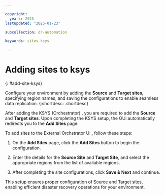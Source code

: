 ```yaml
---

copyright:
  years: 2025
lastupdated: "2025-01-23"

subcollection: dr-automation

keywords: sites ksys

---
```


# Adding sites to ksys
{: #add-site-ksys}

Configure your environment by adding the **Source** and **Target sites**, specifying region names, and saving the configurations to enable seamless data replication.
{:shortdesc: .shortdesc}

After adding the KSYS (Orchestrator) , you are required to add the **Source** and **Target sites**. Upon completing the KSYS setup, the GUI automatically redirects you to the **Add Sites** page. 

To add sites to the External Orchstrator UI , follow these steps:

1. On the **Add Sites** page, click the **Add Sites** button to begin the configuration.

2. Enter the details for the **Source Site** and **Target Site**, and select the appropriate regions from the list of available regions.

3. After completing the site configurations, click **Save & Next** and continue.

This setup ensures proper configuration of Source and Target sites, enabling efficient disaster recovery operations for your environment.
